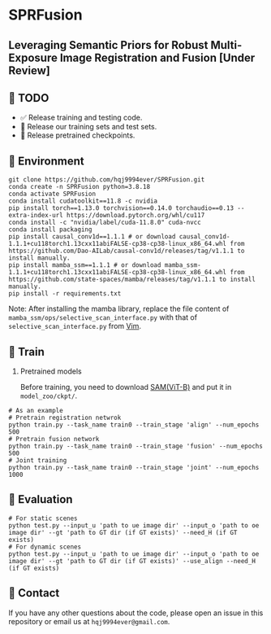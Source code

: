# SPRFusion
## Leveraging Semantic Priors for Robust Multi-Exposure Image Registration and Fusion [Under Review]
## :memo: TODO
- :white_check_mark: Release training and testing code.
- :black_square_button: Release our training sets and test sets.
- :black_square_button: Release pretrained checkpoints.

## :monorail: Environment

```shell
git clone https://github.com/hqj9994ever/SPRFusion.git
conda create -n SPRFusion python=3.8.18
conda activate SPRFusion
conda install cudatoolkit==11.8 -c nvidia
pip install torch==1.13.0 torchvision==0.14.0 torchaudio==0.13 --extra-index-url https://download.pytorch.org/whl/cu117
conda install -c "nvidia/label/cuda-11.8.0" cuda-nvcc
conda install packaging
pip install causal_conv1d==1.1.1 # or download causal_conv1d-1.1.1+cu118torch1.13cxx11abiFALSE-cp38-cp38-linux_x86_64.whl from https://github.com/Dao-AILab/causal-conv1d/releases/tag/v1.1.1 to install manually.
pip install mamba_ssm==1.1.1 # or download mamba_ssm-1.1.1+cu118torch1.13cxx11abiFALSE-cp38-cp38-linux_x86_64.whl from https://github.com/state-spaces/mamba/releases/tag/v1.1.1 to install manually.
pip install -r requirements.txt
```
Note: After installing the mamba library, replace the file content of `mamba_ssm/ops/selective_scan_interface.py` with that of `selective_scan_interface.py` from [Vim](https://github.com/hustvl/Vim).

## :tennis: Train
1. Pretrained models

    Before training, you need to download [SAM(ViT-B)](https://dl.fbaipublicfiles.com/segment_anything/sam_vit_b_01ec64.pth) and put it in `model_zoo/ckpt/`.

```shell
# As an example
# Pretrain registration netwrok
python train.py --task_name train0 --train_stage 'align' --num_epochs 500
# Pretrain fusion network
python train.py --task_name train0 --train_stage 'fusion' --num_epochs 500
# Joint training
python train.py --task_name train0 --train_stage 'joint' --num_epochs 1000
```

## :gun: Evaluation

```shell
# For static scenes
python test.py --input_u 'path to ue image dir' --input_o 'path to oe image dir' --gt 'path to GT dir (if GT exists)' --need_H (if GT exists)
# For dynamic scenes
python test.py --input_u 'path to ue image dir' --input_o 'path to oe image dir' --gt 'path to GT dir (if GT exists)' --use_align --need_H (if GT exists)
```

## :email: Contact
  If you have any other questions about the code, please open an issue in this repository or email us at  `hqj9994ever@gmail.com`.
